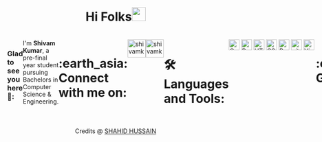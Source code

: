 
<h1 align="center">Hi Folks<img width="32px" src="https://camo.githubusercontent.com/e8e7b06ecf583bc040eb60e44eb5b8e0ecc5421320a92929ce21522dbc34c891/68747470733a2f2f6d656469612e67697068792e636f6d2f6d656469612f6876524a434c467a6361737252346961377a2f67697068792e676966"/>
</h1>
<br>

<div style="display:flex;flex-direction:row;align-content:left;justify-content:left;" align="left"><h3><b>Glad to see you here</b>💙:</h3>
  <a>I'm <b>Shivam Kumar</b>, a pre-final year student pursuing Bachelors in Computer Science & Engineering.</a><br>
  <h1>:earth_asia: Connect with me on:</h1> 
  <a href="https://www.twitter.com/">
  <img alt="shivamkumar | Twitter" width="42px" src="https://raw.githubusercontent.com/peterthehan/peterthehan/master/assets/twitter.svg" /></a>
  <a href="https://www.linkedin.com/in/shahid-hussain-500a93214">
  <img alt="shivamkumar | LinkedIn" width="42px" src="https://raw.githubusercontent.com/peterthehan/peterthehan/master/assets/linkedin.svg" /></a>
  <br>
  <h1>🛠 Languages and Tools:</h1><br>
  <img src="https://img.shields.io/badge/C-282C34?logo=c&logoColor=blue" alt="C logo" title="C" height="25" />
  &nbsp;
  <img src="https://img.shields.io/badge/Python-282C34?logo=python&logoColor=blue" alt="Python logo" title="Python" height="25" />
  &nbsp;
  <img src="https://img.shields.io/badge/HTML5-282C34?logo=html5&logoColor=E34F26" alt="HTML5 logo" title="HTML5" height="25" />
  &nbsp;
  <img src="https://img.shields.io/badge/CSS3-282C34?logo=css3&logoColor=1572B6" alt="CSS3 logo" title="CSS3" height="25" />
  &nbsp;
  <img src="https://img.shields.io/badge/Bootstrap%20-282C34?logo=bootstrap&logoColor=007ACC" alt="Bootstrap" title="Bootstrap" height="25" />
  &nbsp;
  <img src="https://img.shields.io/badge/git-282C34?logo=git&logoColor=F05032" alt="git logo" title="git" height="25" />
  &nbsp;
  <img src="https://img.shields.io/badge/VS%20Code-282C34?logo=visual-studio-code&logoColor=007ACC" alt="Visual Studio Code logo" title="Visual Studio Code" height="25" />
  &nbsp;
  <h1>:chart_with_upwards_trend: GitHub Stats:</h1>
  <img src="https://github-readme-stats.vercel.app/api?username=shivamkumar9621&show_icons=true&layout=compact"/>
</div><br>

<p align="center">Credits @ <a href="https://github.com/shahidhussain07/shahidhussain07">SHAHID HUSSAIN</a></p>
